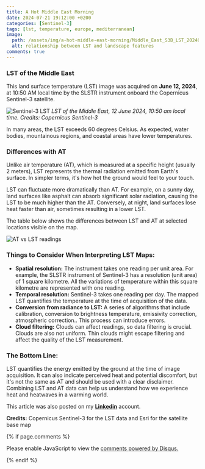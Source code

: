 ```yaml
---
title: A Hot Middle East Morning
date: 2024-07-21 19:12:00 +0200
categories: [Sentinel-3]
tags: [lst, temperature, europe, mediterranean]
image:
  path: /assets/img/a-hot-middle-east-morning/Middle_East_S3B_LST_20240612_v1_banner.jpg
  alt: relationship between LST and landscape features
comments: true
---
```


### LST of the Middle East

This land surface temperature (LST) image was acquired on **June 12, 2024**, at 10:50 AM local time by the SLSTR instrument onboard the Copernicus Sentinel-3 satellite.

![Sentinel-3 LST](https://media.licdn.com/dms/image/D4D12AQGdFg1AaUXP_g/article-inline_image-shrink_1500_2232/0/1718258448324?e=1727308800&v=beta&t=trL3rSkPFcQ7rKZeSaBkrznq8HQ2TCR6GNMLlMhfE4E)
_LST of the Middle East, 12 June 2024, 10:50 am local time. Credits: Copernicus Sentinel-3_

In many areas, the LST exceeds 60 degrees Celsius. As expected, water bodies, mountainous regions, and coastal areas have lower temperatures.

### Differences with AT

Unlike air temperature (AT), which is measured at a specific height (usually 2 meters), LST represents the thermal radiation emitted from Earth's surface. 
In simpler terms, it's how hot the ground would feel to your touch.  

LST can fluctuate more dramatically than AT. For example, on a sunny day, land surfaces like asphalt can absorb significant solar radiation, causing the LST to be much higher than the AT. Conversely, at night, land surfaces lose heat faster than air, sometimes resulting in a lower LST.

The table below shows the differences between LST and AT at selected locations visible on the map.

![AT vs LST readings](https://media.licdn.com/dms/image/D4D12AQEokxeg4lbK5w/article-inline_image-shrink_1500_2232/0/1718283545833?e=1727308800&v=beta&t=gaUIazqR4IbtQP8PNVFWnzU480i3Zs5952cNspZ6-2A)


### Things to Consider When Interpreting LST Maps:

* __Spatial resolution:__ The instrument takes one reading per unit area. For example, the SLSTR instrument of Sentinel-3 has a resolution (unit area) of 1 square kilometre. All the variations of temperature within this square kilometre are represented with one reading.
* __Temporal resolution:__ Sentinel-3 takes one reading per day. The mapped LST quantifies the temperature at the time of acquisition of the data.
* __Conversion from radiance to LST:__ A series of algorithms that include calibration, conversion to brightness temperature, emissivity correction, atmospheric correction.. This process can introduce errors.
* __Cloud filtering:__ Clouds can affect readings, so data filtering is crucial. Clouds are also not uniform. Thin clouds might escape filtering and affect the quality of the LST measurement.

###  **The Bottom Line:**

LST quantifies the energy emitted by the ground at the time of image acquisition. It can also indicate perceived heat and potential discomfort, but it's not the same as AT and should be used with a clear disclaimer. Combining LST and AT data can help us understand how we experience heat and heatwaves in a warming world.

This article was also posted on my [__Linkedin__](https://www.linkedin.com/pulse/hot-middle-east-morning-emmanouil-manos-lagoudakis-2oekf/?trackingId=LUxMceQwTOqOoecJXAkrig%3D%3D) account.

**Credits:** Copernicus Sentinel-3 for the LST data and Esri for the satellite base map


{% if page.comments %}

<div id="disqus_thread"></div>
<script>
    /**
    *  RECOMMENDED CONFIGURATION VARIABLES: EDIT AND UNCOMMENT THE SECTION BELOW TO INSERT DYNAMIC VALUES FROM YOUR PLATFORM OR CMS.
    *  LEARN WHY DEFINING THESE VARIABLES IS IMPORTANT: https://disqus.com/admin/universalcode/#configuration-variables    */
    /*
    var disqus_config = function () {
    this.page.url = PAGE_URL;  // Replace PAGE_URL with your page's canonical URL variable
    this.page.identifier = PAGE_IDENTIFIER; // Replace PAGE_IDENTIFIER with your page's unique identifier variable
    };
    */
    (function() { // DON'T EDIT BELOW THIS LINE
    var d = document, s = d.createElement('script');
    s.src = 'https://digital-scape.disqus.com/embed.js';
    s.setAttribute('data-timestamp', +new Date());
    (d.head || d.body).appendChild(s);
    })();
</script>
<noscript>Please enable JavaScript to view the <a href="https://disqus.com/?ref_noscript">comments powered by Disqus.</a></noscript>

{% endif %}